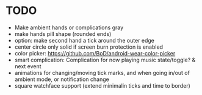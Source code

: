 # TODO

 * Make ambient hands or complications gray
 * make hands pill shape (rounded ends)
 * option: make second hand a tick around the outer edge
 * center circle only solid if screen burn protection is enabled
 * color picker: https://github.com/BoD/android-wear-color-picker
 * smart complication: Complication for now playing music state/toggle? & next event
 * animations for changing/moving tick marks, and when going in/out of ambient mode, or notification change
 * square watchface support (extend minimalin ticks and time to border)